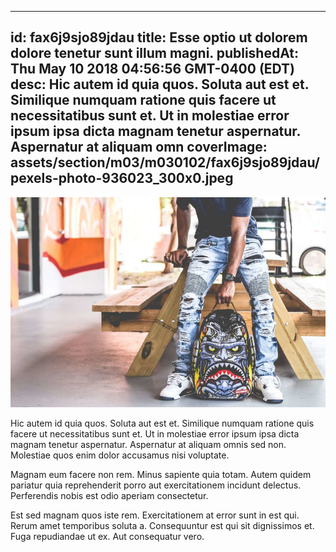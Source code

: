 
---
id: fax6j9sjo89jdau
title: Esse optio ut dolorem dolore tenetur sunt illum magni.
publishedAt: Thu May 10 2018 04:56:56 GMT-0400 (EDT)
desc: Hic autem id quia quos. Soluta aut est et. Similique numquam ratione quis facere ut necessitatibus sunt et. Ut in molestiae error ipsum ipsa dicta magnam tenetur aspernatur. Aspernatur at aliquam omn
coverImage: assets/section/m03/m030102/fax6j9sjo89jdau/pexels-photo-936023_300x0.jpeg
---

![image from pexels.com](assets/section/m03/m030102/fax6j9sjo89jdau/pexels-photo-936023.jpeg)

Hic autem id quia quos. Soluta aut est et. Similique numquam ratione quis facere ut necessitatibus sunt et. Ut in molestiae error ipsum ipsa dicta magnam tenetur aspernatur. Aspernatur at aliquam omnis sed non. Molestiae quos enim dolor accusamus nisi voluptate.
 
Magnam eum facere non rem. Minus sapiente quia totam. Autem quidem pariatur quia reprehenderit porro aut exercitationem incidunt delectus. Perferendis nobis est odio aperiam consectetur.
 
Est sed magnam quos iste rem. Exercitationem at error sunt in est qui. Rerum amet temporibus soluta a. Consequuntur est qui sit dignissimos et. Fuga repudiandae ut ex. Aut consequatur vero.

